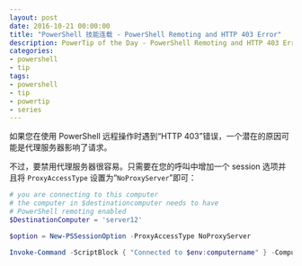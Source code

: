 ```yaml
---
layout: post
date: 2016-10-21 00:00:00
title: "PowerShell 技能连载 - PowerShell Remoting and HTTP 403 Error"
description: PowerTip of the Day - PowerShell Remoting and HTTP 403 Error
categories:
- powershell
- tip
tags:
- powershell
- tip
- powertip
- series
---
```

如果您在使用 PowerShell 远程操作时遇到“HTTP 403”错误，一个潜在的原因可能是代理服务器影响了请求。

不过，要禁用代理服务器很容易。只需要在您的呼叫中增加一个 session 选项并且将 `ProxyAccessType` 设置为“`NoProxyServer`”即可：

```powershell
# you are connecting to this computer
# the computer in $destinationcomputer needs to have
# PowerShell remoting enabled
$DestinationComputer = 'server12'

$option = New-PSSessionOption -ProxyAccessType NoProxyServer

Invoke-Command -ScriptBlock { "Connected to $env:computername" } -ComputerName $DestinationComputer -SessionOption $option
```

<!--本文国际来源：[PowerShell Remoting and HTTP 403 Error](http://community.idera.com/powershell/powertips/b/tips/posts/powershell-remoting-and-http-403-error)-->

